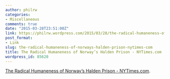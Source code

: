 ```yaml
---
author: philrw
categories:
- Miscellaneous
comments: true
date: "2015-03-28T23:51:00Z"
link: https://philrw.wordpress.com/2015/03/28/the-radical-humaneness-of-norways-halden-prison-nytimes-com/
post_format:
- Link
slug: the-radical-humaneness-of-norways-halden-prison-nytimes-com
title: The Radical Humaneness of Norway’s Halden Prison - NYTimes.com
wordpress_id: 85620
---
```


[The Radical Humaneness of Norway’s Halden Prison - NYTimes.com](http://www.nytimes.com/2015/03/29/magazine/the-radical-humaneness-of-norways-halden-prison.html).
